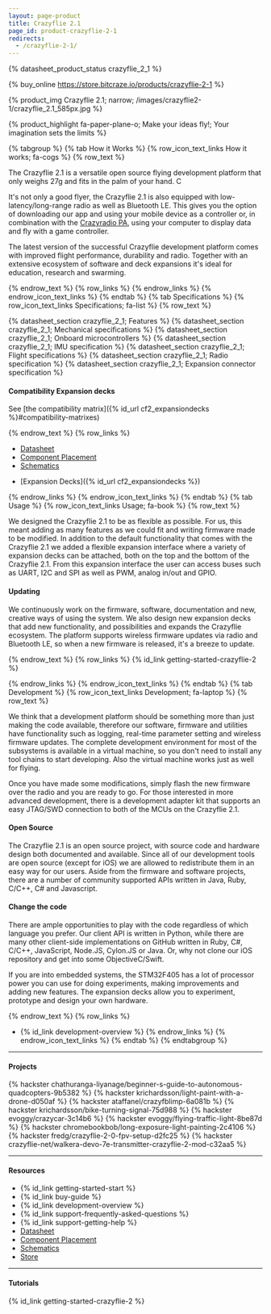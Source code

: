 ```yaml
---
layout: page-product
title: Crazyflie 2.1
page_id: product-crazyflie-2-1
redirects:
  - /crazyflie-2-1/
---
```

{% datasheet_product_status crazyflie_2_1  %}

{% buy_online https://store.bitcraze.io/products/crazyflie-2-1 %}

{% product_img Crazyflie 2.1; narrow;
/images/crazyflie2-1/crazyflie_2.1_585px.jpg
%}





{% product_highlight
fa-paper-plane-o;
Make your ideas fly!; Your imagination sets the limits
%}







{% tabgroup %}
{% tab How it Works %}
{% row_icon_text_links How it works; fa-cogs %}
{% row_text %}

The Crazyflie 2.1 is a versatile open source flying development platform that only weighs 27g and fits in the palm of your hand. C

It's not only a good flyer, the Crazyflie 2.1 is also equipped with low-latency/long-range
radio as well as Bluetooth LE. This gives you the option of downloading our app and using your mobile device as a controller or,
in combination with the [Crazyradio PA](/products/crazyradio-pa/), using your computer to display data and fly with a game
controller.

The latest version of the successful Crazyflie development platform comes with improved flight performance, durability and radio. Together with an extensive ecosystem of software and deck expansions it's ideal for education, research and swarming.



{% endrow_text %}
{% row_links %}
{% endrow_links %}
{% endrow_icon_text_links %}
{% endtab %}
{% tab Specifications %}
{% row_icon_text_links Specifications; fa-list %}
{% row_text %}

{% datasheet_section crazyflie_2_1; Features %}
{% datasheet_section crazyflie_2_1; Mechanical specifications %}
{% datasheet_section crazyflie_2_1; Onboard microcontrollers %}
{% datasheet_section crazyflie_2_1; IMU specification %}
{% datasheet_section crazyflie_2_1; Flight specifications %}
{% datasheet_section crazyflie_2_1; Radio specification %}
{% datasheet_section crazyflie_2_1; Expansion connector specification %}

#### Compatibility Expansion decks
See [the compatibility matrix]({% id_url cf2_expansiondecks %}#compatibility-matrixes)

{% endrow_text %}
{% row_links %}

- [Datasheet](/documentation/hardware/crazyflie_2_1/crazyflie_2_1-datasheet.pdf)
- [Component Placement](/documentation/hardware/crazyflie_2_1/cf2.1_component_placement.pdf)
- [Schematics](/documentation/hardware/crazyflie_2_1/crazyflie_2.1_schematics_rev.b.pdf)
* [Expansion Decks]({% id_url cf2_expansiondecks %})


{% endrow_links %}
{% endrow_icon_text_links %}
{% endtab %}
{% tab Usage %}
{% row_icon_text_links Usage; fa-book %}
{% row_text %}

We designed the Crazyflie 2.1 to be as flexible as possible. For us, this meant adding as many features as we could fit and writing firmware made to be modified. In addition to the default functionality that comes with the Crazyflie 2.1 we added a flexible expansion interface where a variety of expansion
decks can be attached, both on the top and the bottom of the Crazyflie 2.1. From this expansion interface the user can access buses
such as UART, I2C and SPI as well as PWM, analog in/out and GPIO.

#### Updating

We continuously work on the firmware, software, documentation and new, creative ways of using
the system. We also design new expansion decks that add new functionality,
and possibilities and expands the Crazyflie ecosystem.
The platform supports wireless firmware
updates via radio and Bluetooth LE, so when a new firmware is released,
it's a breeze to update.



{% endrow_text %}
{% row_links %}
{% id_link getting-started-crazyflie-2 %}

{% endrow_links %}
{% endrow_icon_text_links %}
{% endtab %}
{% tab Development %}
{% row_icon_text_links Development;  fa-laptop %}
{% row_text %}

We think that a development platform should be something more than
just making the code available, therefore our software, firmware
and utilities have functionality such as logging, real-time parameter setting and
wireless firmware updates. The complete development environment for
most of the subsystems is available in a virtual machine, so you
don't need to install any tool chains to start developing. Also the
virtual machine works just as well for flying.

Once you have made some modifications, simply flash the new firmware
over the radio and you are ready to go.
For those interested in more advanced development, there is a
development adapter kit that supports an easy JTAG/SWD connection to
both of the MCUs on the Crazyflie 2.1.

#### Open Source

The Crazyflie 2.1 is an open source project, with source code and
hardware design both documented and available.
Since all of our development tools are open source (except for iOS) we are
allowed to redistribute them in an easy way for our users. Aside from the
firmware and software projects, there are a number of community
supported APIs written in Java, Ruby, C/C++, C# and Javascript.

#### Change the code

There are ample opportunities to play with the code regardless of which language you prefer.
Our client API is written in Python, while there are many other client-side implementations on GitHub written
in Ruby, C#, C/C++, JavaScript, Node.JS, Cylon.JS or Java.
Or, why not clone our iOS repository and get into some ObjectiveC/Swift.

If you are into embedded systems, the STM32F405 has a lot of processor power you can use for doing experiments, making improvements and adding new features. The expansion decks allow you to experiment, prototype and design your own hardware.


{% endrow_text %}
{% row_links %}
- {% id_link development-overview %}
{% endrow_links %}
{% endrow_icon_text_links %}
{% endtab %}
{% endtabgroup %}

---

#### Projects

{% hackster chathuranga-liyanage/beginner-s-guide-to-autonomous-quadcopters-9b5382 %}
{% hackster krichardsson/light-paint-with-a-drone-d050af %}
{% hackster ataffanel/crazyfblimp-6a081b %}
{% hackster krichardsson/bike-turning-signal-75d988 %}
{% hackster evoggy/crazycar-3c14b6 %}
{% hackster evoggy/flying-traffic-light-8be87d %}
{% hackster chromebookbob/long-exposure-light-painting-2c4106 %}
{% hackster fredg/crazyflie-2-0-fpv-setup-d2fc25 %}
{% hackster crazyflie-net/walkera-devo-7e-transmitter-crazyflie-2-mod-c32aa5 %}

---

#### Resources

- {% id_link getting-started-start %}
- {% id_link buy-guide %}
- {% id_link development-overview %}
- {% id_link support-frequently-asked-questions %}
- {% id_link support-getting-help %}
- [Datasheet](/documentation/hardware/crazyflie_2_1/crazyflie_2_1-datasheet.pdf)
- [Component Placement](/documentation/hardware/crazyflie_2_1/cf2.1_component_placement.pdf)
- [Schematics](/documentation/hardware/crazyflie_2_1/crazyflie_2.1_schematics_rev.b.pdf)
- [Store](https://store.bitcraze.io/products/crazyflie-2-1)

---

#### Tutorials

{% id_link getting-started-crazyflie-2 %}
